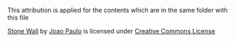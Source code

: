 This attribution is applied for the contents which are in the same folder with this file

[Stone Wall](https://3dtextures.me/2017/03/23/stone-wall-004)  by [Joao Paulo](https://www.patreon.com/gendo) is licensed under [Creative Commons License](https://3dtextures.me/about)